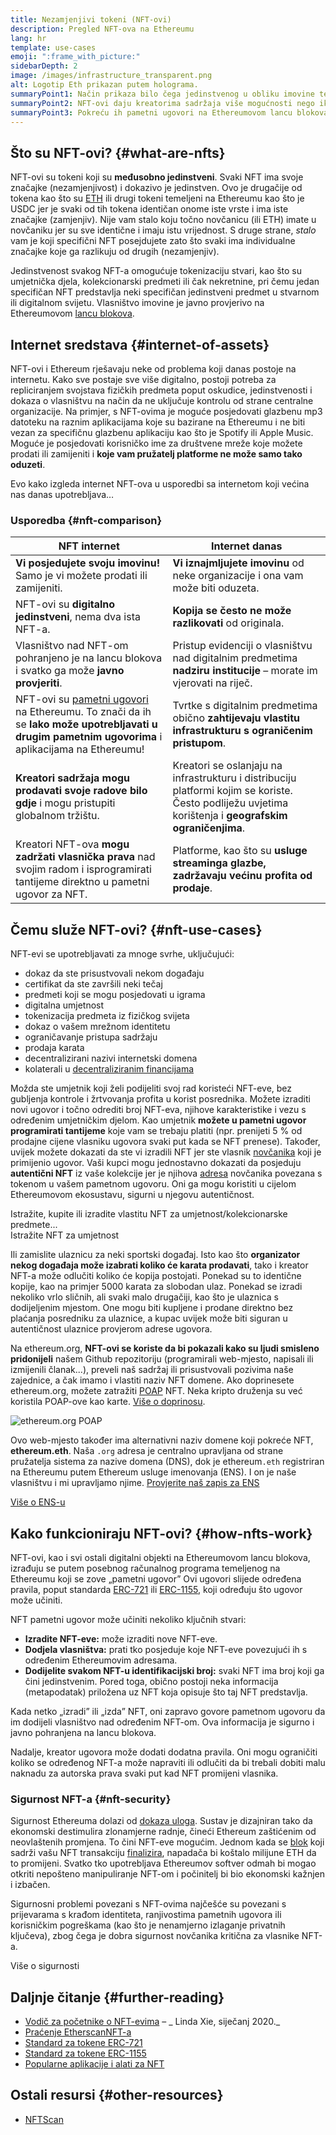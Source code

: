 ```yaml
---
title: Nezamjenjivi tokeni (NFT-ovi)
description: Pregled NFT-ova na Ethereumu
lang: hr
template: use-cases
emoji: ":frame_with_picture:"
sidebarDepth: 2
image: /images/infrastructure_transparent.png
alt: Logotip Eth prikazan putem holograma.
summaryPoint1: Način prikaza bilo čega jedinstvenog u obliku imovine temeljene na Ethereumu.
summaryPoint2: NFT-ovi daju kreatorima sadržaja više mogućnosti nego ikada prije.
summaryPoint3: Pokreću ih pametni ugovori na Ethereumovom lancu blokova.
---
```


## Što su NFT-ovi? {#what-are-nfts}

NFT-ovi su tokeni koji su **međusobno jedinstveni**. Svaki NFT ima svoje značajke (nezamjenjivost) i dokazivo je jedinstven. Ovo je drugačije od tokena kao što su [ETH](/glossary/#ether) ili drugi tokeni temeljeni na Ethereumu kao što je USDC jer je svaki od tih tokena identičan onome iste vrste i ima iste značajke (zamjenjiv). Nije vam stalo koju točno novčanicu (ili ETH) imate u novčaniku jer su sve identične i imaju istu vrijednost. S druge strane, _stalo_ vam je koji specifični NFT posejdujete zato što svaki ima individualne značajke koje ga razlikuju od drugih (nezamjenjiv).

Jedinstvenost svakog NFT-a omogućuje tokenizaciju stvari, kao što su umjetnička djela, kolekcionarski predmeti ili čak nekretnine, pri čemu jedan specifičan NFT predstavlja neki specifičan jedinstveni predmet u stvarnom ili digitalnom svijetu. Vlasništvo imovine je javno provjerivo na Ethereumovom [lancu blokova](/glossary/#blockchain).

<YouTube id="Xdkkux6OxfM" />

## Internet sredstava {#internet-of-assets}

NFT-ovi i Ethereum rješavaju neke od problema koji danas postoje na internetu. Kako sve postaje sve više digitalno, postoji potreba za repliciranjem svojstava fizičkih predmeta poput oskudice, jedinstvenosti i dokaza o vlasništvu na način da ne uključuje kontrolu od strane centralne organizacije. Na primjer, s NFT-ovima je moguće posjedovati glazbenu mp3 datoteku na raznim aplikacijama koje su bazirane na Ethereumu i ne biti vezan za specifičnu glazbenu aplikaciju kao što je Spotify ili Apple Music. Moguće je posjedovati korisničko ime za društvene mreže koje možete prodati ili zamijeniti i **koje vam pružatelj platforme ne može samo tako oduzeti**.

Evo kako izgleda internet NFT-ova u usporedbi sa internetom koji većina nas danas upotrebljava…

### Usporedba {#nft-comparison}

| NFT internet                                                                                                                                                                  | Internet danas                                                                                                                                          |
| ----------------------------------------------------------------------------------------------------------------------------------------------------------------------------- | ------------------------------------------------------------------------------------------------------------------------------------------------------- |
| **Vi posjedujete svoju imovinu!** Samo je vi možete prodati ili zamijeniti.                                                                                                   | **Vi iznajmljujete imovinu** od neke organizacije i ona vam može biti oduzeta.                                                                          |
| NFT-ovi su **digitalno jedinstveni**, nema dva ista NFT-a.                                                                                                                    | **Kopija se često ne može razlikovati** od originala.                                                                                                   |
| Vlasništvo nad NFT-om pohranjeno je na lancu blokova i svatko ga može **javno provjeriti**.                                                                                   | Pristup evidenciji o vlasništvu nad digitalnim predmetima **nadziru institucije** – morate im vjerovati na riječ.                                       |
| NFT-ovi su [pametni ugovori](/glossary/#smart-contract) na Ethereumu. To znači da ih se **lako može upotrebljavati u drugim pametnim ugovorima** i aplikacijama na Ethereumu! | Tvrtke s digitalnim predmetima obično **zahtijevaju vlastitu infrastrukturu s ograničenim pristupom**.                                                  |
| **Kreatori sadržaja mogu prodavati svoje radove bilo gdje** i mogu pristupiti globalnom tržištu.                                                                              | Kreatori se oslanjaju na infrastrukturu i distribuciju platformi kojim se koriste. Često podliježu uvjetima korištenja i **geografskim ograničenjima**. |
| Kreatori NFT-ova **mogu zadržati vlasnička prava** nad svojim radom i isprogramirati tantijeme direktno u pametni ugovor za NFT.                                              | Platforme, kao što su **usluge streaminga glazbe, zadržavaju većinu profita od prodaje**.                                                               |

## Čemu služe NFT-ovi? {#nft-use-cases}

NFT-evi se upotrebljavati za mnoge svrhe, uključujući:

- dokaz da ste prisustvovali nekom događaju
- certifikat da ste završili neki tečaj
- predmeti koji se mogu posjedovati u igrama
- digitalna umjetnost
- tokenizacija predmeta iz fizičkog svijeta
- dokaz o vašem mrežnom identitetu
- ograničavanje pristupa sadržaju
- prodaja karata
- decentralizirani nazivi internetski domena
- kolaterali u [decentraliziranim financijama](/glossary/#defi)

Možda ste umjetnik koji želi podijeliti svoj rad koristeći NFT-eve, bez gubljenja kontrole i žrtvovanja profita u korist posrednika. Možete izraditi novi ugovor i točno odrediti broj NFT-eva, njihove karakteristike i vezu s određenim umjetničkim djelom. Kao umjetnik **možete u pametni ugovor programirati tantijeme** koje vam se trebaju platiti (npr. prenijeti 5 % od prodajne cijene vlasniku ugovora svaki put kada se NFT prenese). Također, uvijek možete dokazati da ste vi izradili NFT jer ste vlasnik [novčanika](/glossary/#wallet) koji je primijenio ugovor. Vaši kupci mogu jednostavno dokazati da posjeduju **autentični NFT** iz vaše kolekcije jer je njihova [adresa](/glossary/#address) novčanika povezana s tokenom u vašem pametnom ugovoru. Oni ga mogu koristiti u cijelom Ethereumovom ekosustavu, sigurni u njegovu autentičnost.

<Alert variant="update" className="mt-8">
<AlertEmoji text=":eyes:"/>
<AlertContent className="justify-between flex-row items-center">
  <div>Istražite, kupite ili izradite vlastitu NFT za umjetnost/kolekcionarske predmete...</div>
  <ButtonLink href="/dapps/?category=collectibles#explore">
    Istražite NFT za umjetnost
  </ButtonLink>
</AlertContent>
</Alert>

Ili zamislite ulaznicu za neki sportski događaj. Isto kao što **organizator nekog događaja može izabrati koliko će karata prodavati**, tako i kreator NFT-a može odlučiti koliko će kopija postojati. Ponekad su to identične kopije, kao na primjer 5000 karata za slobodan ulaz. Ponekad se izradi nekoliko vrlo sličnih, ali svaki malo drugačiji, kao što je ulaznica s dodijeljenim mjestom. One mogu biti kupljene i prodane direktno bez plaćanja posredniku za ulaznice, a kupac uvijek može biti siguran u autentičnost ulaznice provjerom adrese ugovora.

Na ethereum.org, **NFT-ovi se koriste da bi pokazali kako su ljudi smisleno pridonijeli** našem Github repozitoriju (programirali web-mjesto, napisali ili izmijenili članak...), preveli naš sadržaj ili prisustvovali pozivima naše zajednice, a čak imamo i vlastiti naziv NFT domene. Ako doprinesete ethereum.org, možete zatražiti [POAP](/glossary/#poap) NFT. Neka kripto druženja su već koristila POAP-ove kao karte. [Više o doprinosu](/contributing/#poap).

![ethereum.org POAP](./poap.png)

Ovo web-mjesto također ima alternativni naziv domene koji pokreće NFT, **ethereum.eth**. Naša `.org` adresa je centralno upravljana od strane pružatelja sistema za nazive domena (DNS), dok je ethereum`.eth` registriran na Ethereumu putem Ethereum usluge imenovanja (ENS). I on je naše vlasništvu i mi upravljamo njime. [Provjerite naš zapis za ENS](https://app.ens.domains/name/ethereum.eth)

[Više o ENS-u](https://app.ens.domains)

<Divider />

## Kako funkcioniraju NFT-ovi? {#how-nfts-work}

NFT-ovi, kao i svi ostali digitalni objekti na Ethereumovom lancu blokova, izrađuju se putem posebnog računalnog programa temeljenog na Ethereumu koji se zove „pametni ugovor” Ovi ugovori slijede određena pravila, poput standarda [ERC-721](/glossary/#erc-721) ili [ERC-1155](/glossary/#erc-1155), koji određuju što ugovor može učiniti.

NFT pametni ugovor može učiniti nekoliko ključnih stvari:

- **Izradite NFT-eve:** može izraditi nove NFT-eve.
- **Dodjela vlasništva:** prati tko posjeduje koje NFT-eve povezujući ih s određenim Ethereumovim adresama.
- **Dodijelite svakom NFT-u identifikacijski broj:** svaki NFT ima broj koji ga čini jedinstvenim. Pored toga, obično postoji neka informacija (metapodatak) priložena uz NFT koja opisuje što taj NFT predstavlja.

Kada netko „izradi” ili „izda” NFT, oni zapravo govore pametnom ugovoru da im dodijeli vlasništvo nad određenim NFT-om. Ova informacija je sigurno i javno pohranjena na lancu blokova.

Nadalje, kreator ugovora može dodati dodatna pravila. Oni mogu ograničiti koliko se određenog NFT-a može napraviti ili odlučiti da bi trebali dobiti malu naknadu za autorska prava svaki put kad NFT promijeni vlasnika.

### Sigurnost NFT-a {#nft-security}

Sigurnost Ethereuma dolazi od [dokaza uloga](/glossary/#pos). Sustav je dizajniran tako da ekonomski destimulira zlonamjerne radnje, čineći Ethereum zaštićenim od neovlaštenih promjena. To čini NFT-eve mogućim. Jednom kada se [blok](/glossary/#block) koji sadrži vašu NFT transakciju [finalizira](/glossary/#finality), napadača bi koštalo milijune ETH da to promijeni. Svatko tko upotrebljava Ethereumov softver odmah bi mogao otkriti nepošteno manipuliranje NFT-om i počinitelj bi bio ekonomski kažnjen i izbačen.

Sigurnosni problemi povezani s NFT-ovima najčešće su povezani s prijevarama s krađom identiteta, ranjivostima pametnih ugovora ili korisničkim pogreškama (kao što je nenamjerno izlaganje privatnih ključeva), zbog čega je dobra sigurnost novčanika kritična za vlasnike NFT-a.

<ButtonLink href="/security/">
  Više o sigurnosti
</ButtonLink>

## Daljnje čitanje {#further-reading}

- [Vodič za početnike o NFT-evima](https://linda.mirror.xyz/df649d61efb92c910464a4e74ae213c4cab150b9cbcc4b7fb6090fc77881a95d) – _ Linda Xie, siječanj 2020._
- [Praćenje EtherscanNFT-a](https://etherscan.io/nft-top-contracts)
- [Standard za tokene ERC-721](/developers/docs/standards/tokens/erc-721/)
- [Standard za tokene ERC-1155](/developers/docs/standards/tokens/erc-1155/)
- [Popularne aplikacije i alati za NFT](https://www.ethereum-ecosystem.com/blockchains/ethereum/nfts)

## Ostali resursi {#other-resources}

- [NFTScan](https://nftscan.com/)

<Divider />

<QuizWidget quizKey="nfts" />
